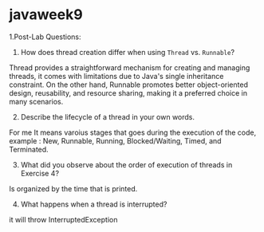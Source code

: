 # javaweek9

1.Post-Lab Questions:


1. How does thread creation differ when using `Thread` vs. `Runnable`?

Thread provides a straightforward mechanism for creating and managing threads, it comes with limitations due to Java's single inheritance constraint. On the other hand, Runnable promotes better object-oriented design, reusability, and resource sharing, making it a preferred choice in many scenarios.

2. Describe the lifecycle of a thread in your own words.

For me It means varoius stages that goes during the execution of the code, example : New, Runnable, Running, Blocked/Waiting, Timed, and Terminated.


3. What did you observe about the order of execution of threads in Exercise 4?

Is organized by the time that is printed.

4. What happens when a thread is interrupted?

it will throw InterruptedException

